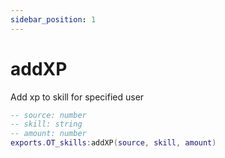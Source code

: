 ```yaml
---
sidebar_position: 1
---
```


# addXP

Add xp to skill for specified user

```lua
-- source: number
-- skill: string
-- amount: number
exports.OT_skills:addXP(source, skill, amount)
```
